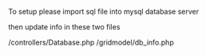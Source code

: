 To setup please import sql file into mysql database server

then update info in these two files

/controllers/Database.php
/gridmodel/db_info.php
